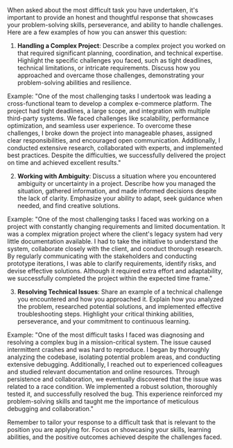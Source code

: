 When asked about the most difficult task you have undertaken, it's important to provide an honest and thoughtful response that showcases your problem-solving skills, perseverance, and ability to handle challenges. Here are a few examples of how you can answer this question:

1. **Handling a Complex Project**: Describe a complex project you worked on that required significant planning, coordination, and technical expertise. Highlight the specific challenges you faced, such as tight deadlines, technical limitations, or intricate requirements. Discuss how you approached and overcame those challenges, demonstrating your problem-solving abilities and resilience.

Example: "One of the most challenging tasks I undertook was leading a cross-functional team to develop a complex e-commerce platform. The project had tight deadlines, a large scope, and integration with multiple third-party systems. We faced challenges like scalability, performance optimization, and seamless user experience. To overcome these challenges, I broke down the project into manageable phases, assigned clear responsibilities, and encouraged open communication. Additionally, I conducted extensive research, collaborated with experts, and implemented best practices. Despite the difficulties, we successfully delivered the project on time and achieved excellent results."

2. **Working with Ambiguity**: Discuss a situation where you encountered ambiguity or uncertainty in a project. Describe how you managed the situation, gathered information, and made informed decisions despite the lack of clarity. Emphasize your ability to adapt, seek guidance when needed, and find creative solutions.

Example: "One of the most challenging tasks I faced was working on a project with constantly changing requirements and limited documentation. It was a complex migration project where the client's legacy system had very little documentation available. I had to take the initiative to understand the system, collaborate closely with the client, and conduct thorough research. By regularly communicating with the stakeholders and conducting prototype iterations, I was able to clarify requirements, identify risks, and devise effective solutions. Although it required extra effort and adaptability, we successfully completed the project within the expected time frame."

3. **Resolving Technical Issues**: Share an example of a technical challenge you encountered and how you approached it. Explain how you analyzed the problem, researched potential solutions, and implemented effective troubleshooting steps. Highlight your critical thinking abilities, perseverance, and your commitment to continuous learning.

Example: "One of the most difficult tasks I faced was diagnosing and resolving a complex bug in a mission-critical system. The issue caused intermittent crashes and was hard to reproduce. I began by thoroughly analyzing the codebase, isolating potential problem areas, and conducting extensive debugging. Additionally, I reached out to experienced colleagues and studied relevant documentation and online resources. Through persistence and collaboration, we eventually discovered that the issue was related to a race condition. We implemented a robust solution, thoroughly tested it, and successfully resolved the bug. This experience reinforced my problem-solving skills and taught me the importance of meticulous debugging and collaboration."

Remember to tailor your response to a difficult task that is relevant to the position you are applying for. Focus on showcasing your skills, learning abilities, and the positive outcomes achieved despite the challenges faced.